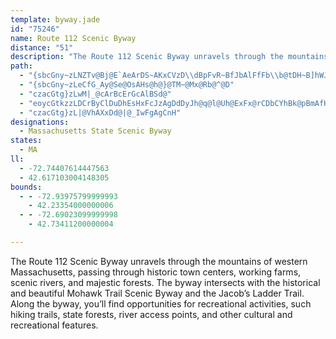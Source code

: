 ```yaml
---
template: byway.jade
id: "75246"
name: Route 112 Scenic Byway
distance: "51"
description: "The Route 112 Scenic Byway unravels through the mountains of western Massachusetts, passing through historic town centers, working farms, scenic rivers, and majestic forests.  The byway intersects with the historical and beautiful Mohawk Trail Scenic Byway and the Jacob’s Ladder Trail."
path: 
  - "{sbcGny~zLNZTv@Bj@E`AeArDS~AKxCVzD\\dBpFvR~BfJbAlFfFb\\b@tDH~B]hWJnDv@lN^rBZx@lCrDh@fAvEtNhB~BpErEz@r@nAd@|BL~M[lC?|AXjBfAhAtAvDbHx@r@fJvFhBpB~@xBrBlIt@lBzAnBfBxAnGjClDrBjM`K~Bp@fGl@dBp@vCtBzA~AfBdCzFzFbDxD|HzKdHbMjPnSbBxAhDxAfEf@|OxAr]xHhBJxA?dHy@zCLtIxBpBdAdDfClAl@hBj@xPjAnBCvD_@fBBrKfErATdABtG]|E_A|Ai@tB_BfEmFp@q@hBaAdA]jUgCpFM|Ds@~@ErAFlFfAzAp@tA~A~AtDz@bBhA~@rAb@bBD|EoAhC?xJbBdb@|J|Y`DxHj@bKFbGQnQ{A`EDnBNhB\\rC~@|HbEzAp@hD`ArDh@`HXnE^|Cx@hQvHlCj@xBJtAE|BYrAa@hB}@xBiBpCeDdAeAvB{AdBw@lDy@hOkArB?xCVvYfFrD`@zp@dF`DAlLi@tOXtFG~UeA`Eg@rD}@rBo@bF_CxNyH|GoBfHcAxTuBlCIvNNzDEz[_B`Ik@dBq@fFiFx@Eb@Rc@~Bo@zL}@zHo@lEgIra@OdBSnMoB`RYzAs@lBuAvBi@`@_Bp@kCd@_Cz@sBbBoA`BwFzLe@~AwB`NoBnHOrAS~CD`C|AnQNrDIjCc@nGArBn@tTRlCd@tBrCrKRfCCvCUlB}DpRMxBBvA^tDl@lBbFfIbB~A^V|A`@z@J~KPnAFhB`@lAl@vJjGrA`BbCpE~@fAhAz@|Ap@dNjDzBhA|@|@tA~Bx@fCzCvSFrAApBWfBk@jBu@hAeAbA{Af@uOxBgHdCyArAyCzFcC`DgBvA_FjCsClBqG`GsBxCiAfCkJxXuAhCgDtEe@dAm@zDc@`LY~CiErUuApFwAfDoCdEkLnLaBtCg@dBm@`DSdCL`I?~CMfBi@xDa@tAs@hBsBrCuAhAsD~AFx@Gl@gGfLyB~GmCxD_@~@WbAOtAEnDO~BoAxHIrBDnHn@zFLdBC~Ai@zDE~BH~AxBvLL|A@~AKzBuH~m@`WnExDj@vJs@hHoAnAm@xAmAf@EbCp@~HfAbHdCfAPzG@tNk@fGJhEXx@V`J`F`B~ApB`CX~@hAnLdSpDb@NtApA~@R|BAxDc@jDOrA[^Up@}@|CmFzCgFdBiDhAwD`D}MxB{K~@qC~DmFnGwHpIgJbEeE|FoFlAm@~AK|EXh@Fx@d@t@v@|BnFz@fAf@RhAAzKaB~BFlBj@t@MbBkAxBY\\Dn@`@j@v@v@xBdArBtNhQz[zc@xArFNdAInBWbAj@ThB\\vh@lEtEMpC_@vRaJzAk@dMeDbBu@`KeGdPuK`HmD|FsBzMeDxBmAfDaDnC_DjGcJjKmNdUe_@jVc`@lC{C`KoIj@]|Ae@hCa@nKaClFkCfHaAnOwDvTmElJuCbFIlFg@bBg@bCcA~BoCjEeIn@u@hDmChAqBpAcDtEaOvUqd@p@sBl@yDbBaDlAy@fIeDvAuAfCqEh@o@bBwAx@[~@QdHSrAY~Aw@dAaAfC_DrDyDdFgEtEoE|BoCZu@d@mB`AsGz@sCfAsB`DaEdD}FhDcFp@s@nC_C~BgDn@m@rAw@vA_@nDK|B[tRsFdNsEjBkAfPcPlEmBbOgF|KaFvA_@|FeAt@EhAFlBp@lElCp@RvANzF?jBZbAd@r@j@zAxBh@tAfCxJn@hBh@dAn@v@`Ar@`Bp@tItAjBf@jEpCt@Xl@PvHfA`AV`EhBt@R`BHx@E|EkAtCSvRdCjAF`CSrB_An@k@jA_BpFoM|@sAxAuAxCkAjFe@~A_@h@[hAw@tNaMzHmJnAs@z@?l@Pt@d@|@~@dAtBx@~CXr@|AjBfA~@|DhBtEjAtAx@jE~CxBt@d@HnAIbCaA`FmDhBaA`HqA`L{DrBQpFd@vMlJrEtAvCvApItBdHXtBApG}@nDvBrCdEh@b@t@VbNrBbCx@|BpAbGnGzA~@v@JzMXvACxC[bB?xCZ|Cp@nAr@~@~@\\r@b@~AZjCD`ABlETrITPpDvG`BrD"
  - "{sbcGny~zLeCfG_Ay@Se@OsAHs@h@}@TM~@Mx@Rb@^@D"
  - "czacGtg}zLwM|_@cArBcErGcAlBSd@"
  - "eoycGtkzzLDCrByClDuDhEsHxFcJzAgDdDyJh@q@l@Uh@ExFx@rCDbCYhBk@pBmAfHgGxHyFtGgFlNgM`EgCjQgH|CeA`Du@zMeCpEe@~Ae@~@m@x@y@fCmEt@_AdLsItAgB`DgFnBgBbB_ArBq@rF_AfGyC|C{@`Iy@jMgD`MyAlDq@`DsAxBsAfFaFdCqApC_@nHS|ALbCn@rA@xAYfFgCv@KtAJt@RnA~@l@x@lHhNx@dAfClCrC~BnC~@lWhHr@L^A^YRxCDtD_A~`@}AjKwAvPQ~@yAfEOx@GpAVpKDj@Rf@t@p@xB~@v@z@~AxCx@|@r@f@bNtFhF|AzAXrHd@fBQdAe@dHyDfDoCf@WnHmBn@M~BKpHmBlANrCbArIWtGg@nBDx@T|A|BhAdAlAH|A^v@AbEw@lEAjBJzB~@lClBnAfBnD`HfAdAbAR~BErAPt@Z`FlDvEp@h@\\tArAb@x@n@`BtAlGpCdFz@lAbAt@lFjDl@f@|DxFl@fA`@bBPzCb@lD|B`Ld@fBfBzDb@t@t@t@hAx@|E~AhBx@jJrGlCx@|G~A~BXvBOd@Sh@{@bCgGn@eA|@m@h@QhCMtBX`G`CbCr@dPrAr@BxAYfEkCnAYzGBlCLtAd@bB`ArJzC"
  - "czacGtg}zL|@VhAXxDd@|@_IwFgAgCnH"
designations: 
  - Massachusetts State Scenic Byway
states: 
  - MA
ll: 
  - -72.74407614447563
  - 42.617103004148305
bounds: 
  - - -72.93975799999993
    - 42.23354000000006
  - - -72.69023099999998
    - 42.73411200000004

---
```


The Route 112 Scenic Byway unravels through the mountains of western Massachusetts, passing through historic town centers, working farms, scenic rivers, and majestic forests.  The byway intersects with the historical and beautiful Mohawk Trail Scenic Byway and the Jacob’s Ladder Trail.  Along the byway, you’ll find opportunities for recreational activities, such hiking trails, state forests, river access points, and other cultural and recreational features.